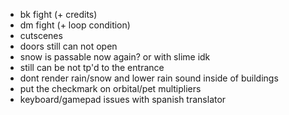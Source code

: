 * bk fight (+ credits)
* dm fight (+ loop condition)
* cutscenes
* doors still can not open
* snow is passable now again? or with slime idk
* still can be not tp'd to the entrance
* dont render rain/snow and lower rain sound inside of buildings
* put the checkmark on orbital/pet multipliers
* keyboard/gamepad issues with spanish translator